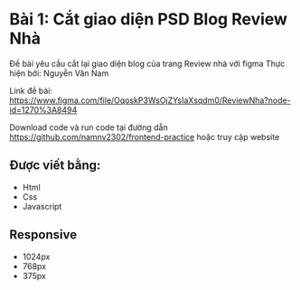 # Bài 1: Cắt giao diện PSD Blog Review Nhà
Đề bài yêu cầu cắt lại giao diện blog của trang Review nhà với figma Thực hiện bởi: Nguyễn Văn Nam

Link đề bài: https://www.figma.com/file/OqoskP3WsOjZYsIaXsqdm0/ReviewNha?node-id=1270%3A8494

Download code và run code tại đường dẫn https://github.com/namnv2302/frontend-practice hoặc truy cập website 
## Được viết bằng: 
- Html
- Css
- Javascript
## Responsive
- 1024px
- 768px
- 375px
